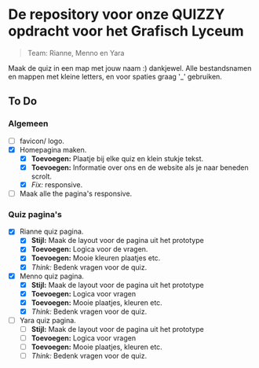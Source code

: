 
# De repository voor onze QUIZZY opdracht voor het Grafisch Lyceum

> Team: Rianne, Menno en Yara

Maak de quiz in een map met jouw naam :) dankjewel. Alle bestandsnamen en mappen met kleine letters, en voor spaties graag '_' gebruiken.

## To Do

### Algemeen

- [ ] favicon/ logo.
- [X] Homepagina maken.
  - [X] **Toevoegen:** Plaatje bij elke quiz en klein stukje tekst.
  - [X] **Toevoegen:** Informatie over ons en de website als je naar beneden scrolt.
  - [X] _Fix:_ responsive.
- [ ] Maak alle the pagina's responsive.

### Quiz pagina's

- [X] Rianne quiz pagina.
  - [X] **Stijl:** Maak de layout voor de pagina uit het prototype
  - [X] **Toevoegen:** Logica voor de vragen.
  - [X] **Toevoegen:** Mooie kleuren plaatjes etc.
  - [X] _Think:_ Bedenk vragen voor de quiz.
- [X] Menno quiz pagina.
  - [X] **Stijl:** Maak de layout voor de pagina uit het prototype
  - [X] **Toevoegen:** Logica voor vragen
  - [X] **Toevoegen:** Mooie plaatjes, kleuren etc.
  - [X] _Think:_ Bedenk vragen voor de quiz.
- [ ] Yara quiz pagina.
  - [ ] **Stijl:** Maak de layout voor de pagina uit het prototype
  - [ ] **Toevoegen:** Logica voor vragen
  - [ ] **Toevoegen:** Mooie plaatjes, kleuren etc.
  - [ ] _Think:_ Bedenk vragen voor de quiz.
